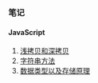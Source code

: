 ### 笔记
#### JavaScript
1. [浅拷贝和深拷贝](https://github.com/jinshuilinxi/daily-notes/blob/master/JavaScript/1.%E6%B5%85%E6%8B%B7%E8%B4%9D%E5%92%8C%E6%B7%B1%E6%8B%B7%E8%B4%9D.md)
2. [字符串方法](https://github.com/jinshuilinxi/daily-notes/blob/master/JavaScript/2.%E5%AD%97%E7%AC%A6%E4%B8%B2%E6%96%B9%E6%B3%95.md)
3. [数据类型以及存储原理](https://github.com/jinshuilinxi/daily-notes/blob/master/JavaScript/3.%E6%95%B0%E6%8D%AE%E7%B1%BB%E5%9E%8B%E4%BB%A5%E5%8F%8A%E5%AD%98%E5%82%A8%E5%8E%9F%E7%90%86.md)